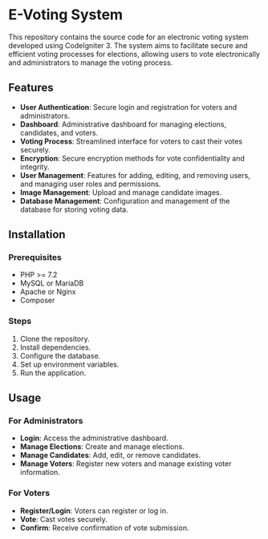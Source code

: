 # E-Voting System

This repository contains the source code for an electronic voting system developed using CodeIgniter 3. The system aims to facilitate secure and efficient voting processes for elections, allowing users to vote electronically and administrators to manage the voting process.

## Features
- **User Authentication**: Secure login and registration for voters and administrators.
- **Dashboard**: Administrative dashboard for managing elections, candidates, and voters.
- **Voting Process**: Streamlined interface for voters to cast their votes securely.
- **Encryption**: Secure encryption methods for vote confidentiality and integrity.
- **User Management**: Features for adding, editing, and removing users, and managing user roles and permissions.
- **Image Management**: Upload and manage candidate images.
- **Database Management**: Configuration and management of the database for storing voting data.

## Installation

### Prerequisites
- PHP >= 7.2
- MySQL or MariaDB
- Apache or Nginx
- Composer

### Steps
1. Clone the repository.
2. Install dependencies.
3. Configure the database.
4. Set up environment variables.
5. Run the application.

## Usage

### For Administrators
- **Login**: Access the administrative dashboard.
- **Manage Elections**: Create and manage elections.
- **Manage Candidates**: Add, edit, or remove candidates.
- **Manage Voters**: Register new voters and manage existing voter information.

### For Voters
- **Register/Login**: Voters can register or log in.
- **Vote**: Cast votes securely.
- **Confirm**: Receive confirmation of vote submission.
